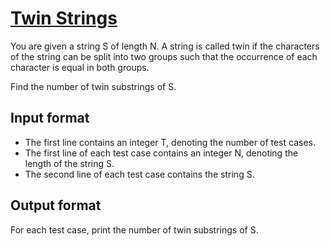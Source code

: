# [Twin Strings][link]

You are given a string S of length N. A string is called twin if the characters of the string can be split into two groups such that the occurrence of each character is equal in both groups.

Find the number of twin substrings of S.

## Input format

- The first line contains an integer T, denoting the number of test cases.
- The first line of each test case contains an integer N, denoting the length of the string S.
- The second line of each test case contains the string S.

## Output format

For each test case, print the number of twin substrings of S.

[link]: https://www.hackerearth.com/practice/basic-programming/bit-manipulation/basics-of-bit-manipulation/practice-problems/algorithm/twin-strings-c1911e65/
